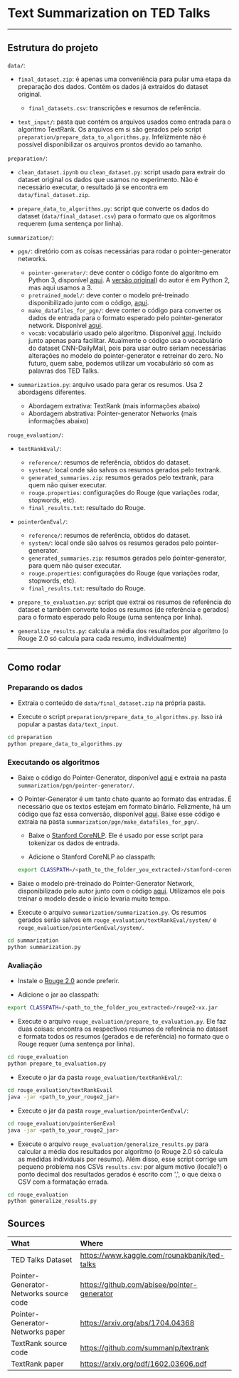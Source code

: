 
# Text Summarization on TED Talks

---

## Estrutura do projeto

`data/`:

* `final_dataset.zip`: é apenas uma conveniência para pular uma etapa da preparação dos dados. Contém os dados já extraídos do dataset original.
    * `final_datasets.csv`: transcrições e resumos de referência.

* `text_input/`: pasta que contém os arquivos usados como entrada para o algoritmo TextRank. Os arquivos em si são gerados pelo script `preparation/prepare_data_to_algorithms.py`. Infelizmente não é possível disponibilizar os arquivos prontos devido ao tamanho.

`preparation/`:

* `clean_dataset.ipynb` ou `clean_dataset.py`: script usado para extrair do dataset original os dados que usamos no experimento. Não é necessário executar, o resultado já se encontra em `data/final_dataset.zip`.

* `prepare_data_to_algorithms.py`: script que converte os dados do dataset (`data/final_dataset.csv`) para o formato que os algoritmos requerem (uma sentença por linha).

`summarization/`:

* `pgn/`: diretório com as coisas necessárias para rodar o pointer-generator networks.
    * `pointer-generator/`: deve conter o código fonte do algoritmo em Python 3, disponível [aqui](https://github.com/becxer/pointer-generator/). A [versão original](https://github.com/abisee/pointer-generator)) do autor é em Python 2, mas aqui usamos a 3.
    * `pretrained_model/`: deve conter o modelo pré-treinado disponibilizado junto com o código, [aqui](https://github.com/becxer/pointer-generator/).
    * `make_datafiles_for_pgn/`: deve conter o código para converter os dados de entrada para o formato esperado pelo pointer-generator network. Disponível [aqui](https://github.com/dondon2475848/make_datafiles_for_pgn).
    * `vocab`: vocabulário usado pelo algoritmo. Disponível [aqui](https://github.com/JafferWilson/Process-Data-of-CNN-DailyMail). Incluído junto apenas para facilitar. Atualmente o código usa o vocabulário do dataset CNN-DailyMail, pois para usar outro seriam necessárias alterações no modelo do pointer-generator e retreinar do zero. No futuro, quem sabe, podemos utilizar um vocabulário só com as palavras dos TED Talks.

* `summarization.py`: arquivo usado para gerar os resumos. Usa 2 abordagens diferentes.
    * Abordagem extrativa: TextRank (mais informações abaixo)
    * Abordagem abstrativa: Pointer-generator Networks (mais informações abaixo)

`rouge_evaluation/`:

* `textRankEval/`:
    * `reference/`: resumos de referência, obtidos do dataset.
    * `system/`: local onde são salvos os resumos gerados pelo textrank.
    * `generated_summaries.zip`: resumos gerados pelo textrank, para quem não quiser executar.
    * `rouge.properties`: configurações do Rouge (que variações rodar, stopwords, etc).
    * `final_results.txt`: resultado do Rouge.
* `pointerGenEval/`:
    * `reference/`: resumos de referência, obtidos do dataset.
    * `system/`: local onde são salvos os resumos gerados pelo pointer-generator.
    * `generated_summaries.zip`: resumos gerados pelo ṕointer-generator, para quem não quiser executar.
    * `rouge.properties`: configurações do Rouge (que variações rodar, stopwords, etc).
    * `final_results.txt`: resultado do Rouge.

* `prepare_to_evaluation.py`: script que extrai os resumos de referência do dataset e também converte todos os resumos (de referência e gerados) para o formato esperado pelo Rouge (uma sentença por linha).
* `generalize_results.py`: calcula a média dos resultados por algoritmo (o Rouge 2.0 só calcula para cada resumo, individualmente)

---

## Como rodar

### Preparando os dados

* Extraia o conteúdo de `data/final_dataset.zip` na própria pasta.

* Execute o script `preparation/prepare_data_to_algorithms.py`. Isso irá popular a pastas `data/text_input`.

```sh
cd preparation
python prepare_data_to_algorithms.py
```

### Executando os algoritmos

* Baixe o código do Pointer-Generator, disponível [aqui](https://github.com/becxer/pointer-generator/) e extraia na pasta `summarization/pgn/pointer-generator/`.

* O Pointer-Generator é um tanto chato quanto ao formato das entradas. É necessário que os textos estejam em formato binário. Felizmente, há um código que faz essa conversão, disponível [aqui](https://github.com/dondon2475848/make_datafiles_for_pgn). Baixe esse código e extraia na pasta `summarization/pgn/make_datafiles_for_pgn/`.
    * Baixe o [Stanford CoreNLP](https://stanfordnlp.github.io/CoreNLP/). Ele é usado por esse script para tokenizar os dados de entrada.

    * Adicione o Stanford CoreNLP ao classpath:

    ```sh
    export CLASSPATH=/<path_to_the_folder_you_extracted>/stanford-corenlp-<version>.jar
    ```

* Baixe o modelo pré-treinado do Pointer-Generator Network, disponibilizado pelo autor junto com o código [aqui](https://github.com/abisee/pointer-generator). Utilizamos ele pois treinar o modelo desde o início levaria muito tempo.

* Execute o arquivo `summarization/summarization.py`. Os resumos gerados serão salvos em `rouge_evaluation/textRankEval/system/` e `rouge_evaluation/pointerGenEval/system/`.

```sh
cd summarization
python summarization.py
```

### Avaliação

* Instale o [Rouge 2.0](https://github.com/kavgan/ROUGE-2.0/blob/master/docs/usage-documentation.md) aonde preferir.

* Adicione o jar ao classpath:

```sh
export CLASSPATH=/<path_to_the_folder_you_extracted>/rouge2-xx.jar
```

* Execute o arquivo `rouge_evaluation/prepare_to_evaluation.py`. Ele faz duas coisas: encontra os respectivos resumos de referência no dataset e formata todos os resumos (gerados e de referência) no formato que o Rouge requer (uma sentença por linha).

```sh
cd rouge_evaluation
python prepare_to_evaluation.py
```

* Execute o jar da pasta `rouge_evaluation/textRankEval/`:

```sh
cd rouge_evaluation/textRankEvail
java -jar <path_to_your_rouge2_jar>
```

* Execute o jar da pasta `rouge_evaluation/pointerGenEval/`:

```sh
cd rouge_evaluation/pointerGenEval
java -jar <path_to_your_rouge2_jar>
```

* Execute o arquivo `rouge_evaluation/generalize_results.py` para calcular a média dos resultados por algoritmo (o Rouge 2.0 só calcula as medidas individuais por resumo). Além disso, esse script corrige um pequeno problema nos CSVs `results.csv`: por algum motivo (locale?) o ponto decimal dos resultados gerados é escrito com ',', o que deixa o CSV com a formatação errada.

```sh
cd rouge_evaluation
python generalize_results.py
```

## Sources

| What | Where |
| :--- | :--- |
| TED Talks Dataset | https://www.kaggle.com/rounakbanik/ted-talks |
| Pointer-Generator-Networks source code | https://github.com/abisee/pointer-generator |
| Pointer-Generator-Networks paper | https://arxiv.org/abs/1704.04368 |
| TextRank source code | https://github.com/summanlp/textrank |
| TextRank paper |https://arxiv.org/pdf/1602.03606.pdf |